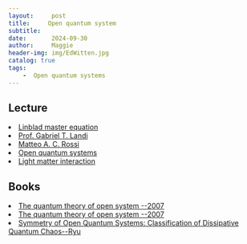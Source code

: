 ```yaml
---
layout:     post
title:     Open quantum system
subtitle:   
date:       2024-09-30
author:     Maggie
header-img: img/EdWitten.jpg
catalog: true
tags: 
    -  Open quantum systems
---
```



## Lecture 

<li>
<a href="https://qsm.quantumtinkerer.tudelft.nl/8_lindblad/">
Linblad master equation 
</a></li>

<li>
<a href="https://www.pas.rochester.edu/~gtlandi/courses.html">
Prof. Gabriel T. Landi
</a></li>


<li>
<a href="https://www.matteoacrossi.com/research/open_quantum_systems/">
Matteo A. C. Rossi
</a></li>

<li>
<a href="https://matteoacrossi.github.io/oqs-jupyterbook/introduction.html">
Open quantum systems
</a></li>

<li>
<a href="https://forum.icmuv.uv.es/event/7/">
Light matter interaction
</a></li>


## Books


<li>
<a href="https://maggiexheuw.github.io/Conformal/Heinz-Peter Breuer, Francesco Petruccione - The theory of open quantum systems-Oxford University Press (2002).pdf">
The quantum theory of open system --2007
</a></li>


<li>
<a href="https://maggiexheuw.github.io/Conformal/Heinz-Peter Breuer, Francesco Petruccione - The theory of open quantum systems-Oxford University Press (2002).pdf">
The quantum theory of open system --2007
</a></li>

<li>
<a href="https://maggiexheuw.github.io/Conformal/PRXQuantum.4.030328.pdf">
Symmetry of Open Quantum Systems: Classification of Dissipative Quantum
Chaos--Ryu
</a></li>

